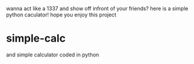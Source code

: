 wanna act like a 1337 and show off infront of your friends? here is a simple python caculator! hope you enjoy this project

# simple-calc
and simple calculator coded in python
